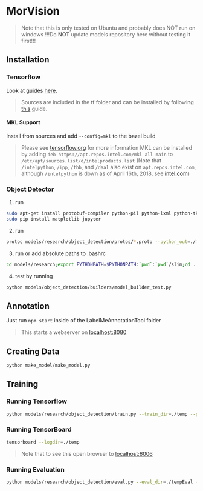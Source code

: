 # MorVision

> Note that this is only tested on Ubuntu and probably does NOT run on windows
> !!!Do **NOT** update models repository here without testing it first!!!

## Installation

### Tensorflow

Look at guides [here](tensorflow.org/install).
> Sources are included in the tf folder and can be installed by following [this](tensorflow.org/install/install_sources) guide.

#### MKL Support

Install from sources and add `--config=mkl` to the bazel build
> Please see [tensorflow.org](https://www.tensorflow.org/performance/performance_guide#optimizing_for_cpu) for more information
> MKL can be installed by adding `deb https://apt.repos.intel.com/mkl all main` to `/etc/apt/sources.list/d/intelproducts.list` (Note that `/intelpython`, `/ipp`, `/tbb`, and `/daal` also exist on `apt.repos.intel.com`, although `/intelpython` is down as of April 16th, 2018, see [intel.com](https://software.intel.com/en-us/articles/installing-intel-free-libs-and-python-apt-repo))

### Object Detector

1. run
``` bash
sudo apt-get install protobuf-compiler python-pil python-lxml python-tk
sudo pip install matplotlib jupyter
```
2. run
```bash
protoc models/research/object_detection/protos/*.proto --python_out=./models/research
```
3. run or add absolute paths to .bashrc
```bash
cd models/research;export PYTHONPATH=$PYTHONPATH:`pwd`:`pwd`/slim;cd ../..
```
4. test by running
```bash
python models/object_detection/builders/model_builder_test.py
```

## Annotation

Just run `npm start` inside of the LabelMeAnnotationTool folder
> This starts a webserver on [localhost:8080](localhost:8080/tool.html)

## Creating Data

```bash
python make_model/make_model.py
```

## Training

### Running Tensorflow

```bash
python models/research/object_detection/train.py --train_dir=./temp --pipeline_config_path=`pwd /make_model/embedded_ssd_mobilenet_v1_coco.config`
```

### Running TensorBoard

```bash
tensorboard --logdir=./temp
```

> Note that to see this open browser to [localhost:6006](localhost:6006)

### Running Evaluation

```bash
python models/research/object_detection/eval.py --eval_dir=./tempEval --pipeline_config_path=/home/elias/Desktop/web/morvision/make_model/embedded_ssd_mobilenet_v1_coco.config
```
